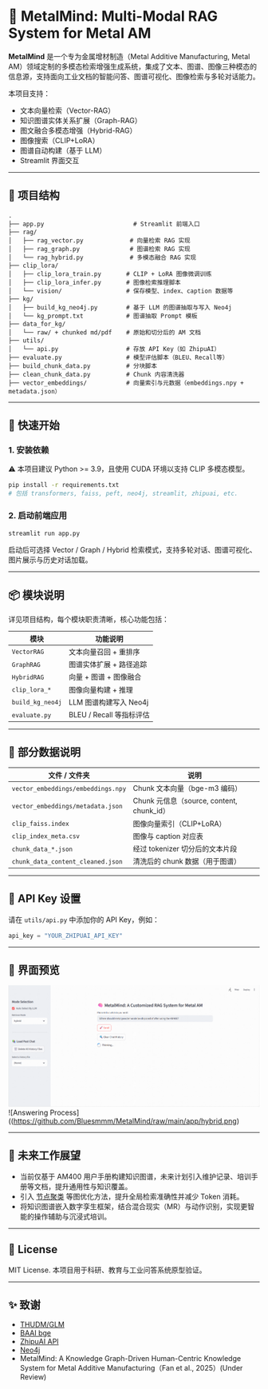 # 🧠 MetalMind: Multi-Modal RAG System for Metal AM

**MetalMind** 是一个专为金属增材制造（Metal Additive Manufacturing, Metal AM）领域定制的多模态检索增强生成系统，集成了文本、图谱、图像三种模态的信息源，支持面向工业文档的智能问答、图谱可视化、图像检索与多轮对话能力。

本项目支持：
- 文本向量检索（Vector-RAG）
- 知识图谱实体关系扩展（Graph-RAG）
- 图文融合多模态增强（Hybrid-RAG）
- 图像搜索（CLIP+LoRA）
- 图谱自动构建（基于 LLM）
- Streamlit 界面交互

---

## 🧱 项目结构

```
.
├── app.py                         # Streamlit 前端入口
├── rag/
│   ├── rag_vector.py             # 向量检索 RAG 实现
│   ├── rag_graph.py              # 图谱检索 RAG 实现
│   └── rag_hybrid.py             # 多模态融合 RAG 实现
├── clip_lora/
│   ├── clip_lora_train.py       # CLIP + LoRA 图像微调训练
│   ├── clip_lora_infer.py       # 图像检索推理脚本
│   └── vision/                  # 保存模型、index、caption 数据等
├── kg/
│   ├── build_kg_neo4j.py        # 基于 LLM 的图谱抽取与写入 Neo4j
│   └── kg_prompt.txt            # 图谱抽取 Prompt 模板
├── data_for_kg/
│   └── raw/ + chunked md/pdf    # 原始和切分后的 AM 文档
├── utils/
│   └── api.py                   # 存放 API Key（如 ZhipuAI）
├── evaluate.py                  # 模型评估脚本（BLEU、Recall等）
├── build_chunk_data.py          # 分块脚本
├── clean_chunk_data.py          # Chunk 内容清洗器
├── vector_embeddings/           # 向量索引与元数据（embeddings.npy + metadata.json）
```

---

## 🚀 快速开始

### 1. 安装依赖
⚠️ 本项目建议 Python >= 3.9，且使用 CUDA 环境以支持 CLIP 多模态模型。
```bash
pip install -r requirements.txt
# 包括 transformers, faiss, peft, neo4j, streamlit, zhipuai, etc.
```

### 2. 启动前端应用

```bash
streamlit run app.py
```

启动后可选择 Vector / Graph / Hybrid 检索模式，支持多轮对话、图谱可视化、图片展示与历史对话加载。

---

## 📦 模块说明

详见项目结构，每个模块职责清晰，核心功能包括：

| 模块             | 功能说明 |
|------------------|----------|
| `VectorRAG`      | 文本向量召回 + 重排序 |
| `GraphRAG`       | 图谱实体扩展 + 路径追踪 |
| `HybridRAG`      | 向量 + 图谱 + 图像融合 |
| `clip_lora_*`    | 图像向量构建 + 推理 |
| `build_kg_neo4j` | LLM 图谱构建写入 Neo4j |
| `evaluate.py`    | BLEU / Recall 等指标评估 |

---

## 📁 部分数据说明

| 文件 / 文件夹                    | 说明 |
|----------------------------------|------|
| `vector_embeddings/embeddings.npy` | Chunk 文本向量（bge-m3 编码） |
| `vector_embeddings/metadata.json` | Chunk 元信息（source, content, chunk_id） |
| `clip_faiss.index`                | 图像向量索引（CLIP+LoRA） |
| `clip_index_meta.csv`            | 图像与 caption 对应表 |
| `chunk_data_*.json`              | 经过 tokenizer 切分后的文本片段 |
| `chunk_data_content_cleaned.json`| 清洗后的 chunk 数据（用于图谱） |

---

## 🔐 API Key 设置

请在 `utils/api.py` 中添加你的 API Key，例如：

```python
api_key = "YOUR_ZHIPUAI_API_KEY"
```

---

## 🌟 界面预览

![Thinking Process](https://github.com/Bluesmmm/MetalMind/raw/main/app/thinking.png)
![Answering Process]((https://github.com/Bluesmmm/MetalMind/raw/main/app/hybrid.png)

---

## 🔮 未来工作展望
- 当前仅基于 AM400 用户手册构建知识图谱，未来计划引入维护记录、培训手册等文档，提升通用性与知识覆盖。
- 引入 [节点聚类](https://arxiv.org/abs/2404.16130) 等图优化方法，提升全局检索准确性并减少 Token 消耗。
- 将知识图谱嵌入数字孪生框架，结合混合现实（MR）与动作识别，实现更智能的操作辅助与沉浸式培训。

---

## 📄 License

MIT License. 本项目用于科研、教育与工业问答系统原型验证。

---

## ✨ 致谢

- [THUDM/GLM](https://github.com/THUDM/GLM)
- [BAAI bge](https://huggingface.co/BAAI)
- [ZhipuAI API](https://open.bigmodel.cn/)
- [Neo4j](https://neo4j.com/)
- MetalMind: A Knowledge Graph-Driven Human-Centric Knowledge System for Metal Additive Manufacturing（Fan et al., 2025）(Under Review)
